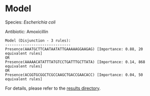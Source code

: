 
# Model

Species: *Escherichia coli*

Antibiotic: Amoxicillin

```
Model (Disjunction - 3 rules):
------------------------------
Presence(AAATGCTTCAATAATATTGAAAAAGGAAGAG) [Importance: 0.88, 20 equivalent rules]
OR
Presence(AAAAACATATTTATGTCCTGATTTGCTTATA) [Importance: 0.14, 868 equivalent rules]
OR
Presence(ACGGTGCGGCTCGCCAAGCTGACCGAACACC) [Importance: 0.04, 50 equivalent rules]

```

For details, please refer to the [results directory](../../../../../results/scm_b/escherichia%20coli/amoxicillin/repeat_4/).


